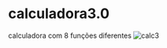 # calculadora3.0
calculadora com 8 funções diferentes
![calc3](https://user-images.githubusercontent.com/93497276/183314820-8011e7c9-20d8-418e-b2ff-28abe37d93bc.png)
